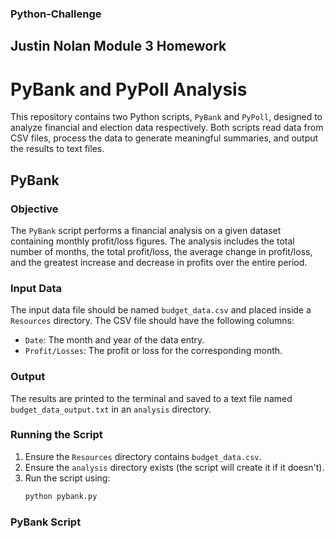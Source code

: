 ### Python-Challenge
## Justin Nolan Module 3 Homework

# PyBank and PyPoll Analysis

This repository contains two Python scripts, `PyBank` and `PyPoll`, designed to analyze financial and election data respectively. Both scripts read data from CSV files, process the data to generate meaningful summaries, and output the results to text files.

## PyBank

### Objective

The `PyBank` script performs a financial analysis on a given dataset containing monthly profit/loss figures. The analysis includes the total number of months, the total profit/loss, the average change in profit/loss, and the greatest increase and decrease in profits over the entire period.

### Input Data

The input data file should be named `budget_data.csv` and placed inside a `Resources` directory. The CSV file should have the following columns:
- `Date`: The month and year of the data entry.
- `Profit/Losses`: The profit or loss for the corresponding month.

### Output

The results are printed to the terminal and saved to a text file named `budget_data_output.txt` in an `analysis` directory.

### Running the Script

1. Ensure the `Resources` directory contains `budget_data.csv`.
2. Ensure the `analysis` directory exists (the script will create it if it doesn't).
3. Run the script using:
   ```bash
   python pybank.py

### PyBank Script


